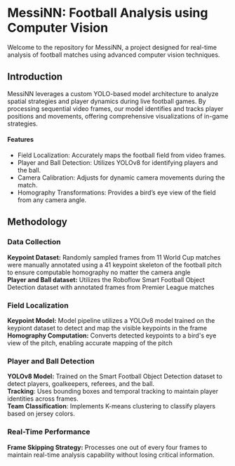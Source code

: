 <h1> MessiNN: Football Analysis using Computer Vision </h1>

Welcome to the repository for MessiNN, a project designed for real-time analysis of football matches using advanced computer vision techniques. 

<h2>Introduction</h2>

MessiNN leverages a custom YOLO-based model architecture to analyze spatial strategies and player dynamics during live football games. By processing sequential video frames, our model identifies and tracks player positions and movements, offering comprehensive visualizations of in-game strategies.

<h4>Features</h4>

-	Field Localization: Accurately maps the football field from video frames.
-	Player and Ball Detection: Utilizes YOLOv8 for identifying players and the ball.
-	Camera Calibration: Adjusts for dynamic camera movements during the match.
-	Homography Transformations: Provides a bird’s eye view of the field from any camera angle.

<h2>Methodology</h2>

<h3>Data Collection</h3>

<b>Keypoint Dataset:</b> Randomly sampled frames from 11 World Cup matches were manually annotated using a 41 keypoint skeleton of the football pitch to ensure computable homography no matter the camera angle
<br>
<b>Player and Ball dataset:</b> Utilizes the Roboflow Smart Football Object Detection dataset with annotated frames from Premier League matches

<h3>Field Localization</h3>

<b>Keypoint Model:</b> Model pipeline utilizes a YOLOv8 model trained on the keypiont dataset to detect and map the visible keypoints in the frame
<br>
<b>Homography Computation:</b> Converts detected keypoints to a bird's eye view of the pitch, enabling accurate mapping of the pitch

<h3>Player and Ball Detection</h3>
<b>YOLOv8 Model:</b> Trained on the Smart Football Object Detection dataset to detect players, goalkeepers, referees, and the ball. <br>
<b>Tracking</b>: Uses bounding boxes and temporal tracking to maintain player identities across frames.<br>
<b>Team Classification</b>: Implements K-means clustering to classify players based on jersey colors.

<h3>Real-Time Performance</h3>
<b>Frame Skipping Strategy:</b> Processes one out of every four frames to maintain real-time analysis capability without losing critical information.
